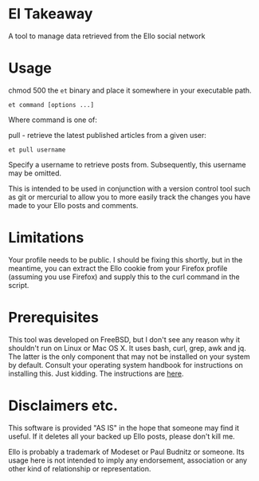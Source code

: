 # El Takeaway

A tool to manage data retrieved from the Ello social network

# Usage

chmod 500 the `et` binary and place it somewhere in your executable path.

`et command [options ...]`

Where command is one of:

pull - retrieve the latest published articles from a given user:

`et pull username`

Specify a username to retrieve posts from.
Subsequently, this username may be omitted.

This is intended to be used in conjunction with a version control tool such as git or mercurial to allow you to more easily track the changes you have made to your Ello posts and comments.

# Limitations

Your profile needs to be public.  I should be fixing this shortly, but in the meantime, you can extract the Ello cookie from your Firefox profile (assuming you use Firefox) and supply this to the curl command in the script.

# Prerequisites

This tool was developed on FreeBSD, but I don't see any reason why it shouldn't run on Linux or Mac OS X.  It uses bash, curl, grep, awk and jq.  The latter is the only component that may not be installed on your system by default.  Consult your operating system handbook for instructions on installing this.  Just kidding.  The instructions are [here](https://stedolan.github.io/jq/download/).

# Disclaimers etc.

This software is provided "AS IS" in the hope that someone may find it useful.  If it deletes all your backed up Ello posts, please don't kill me.

Ello is probably a trademark of Modeset or Paul Budnitz or someone.  Its usage here is not intended to imply any endorsement, association or any other kind of relationship or representation.
